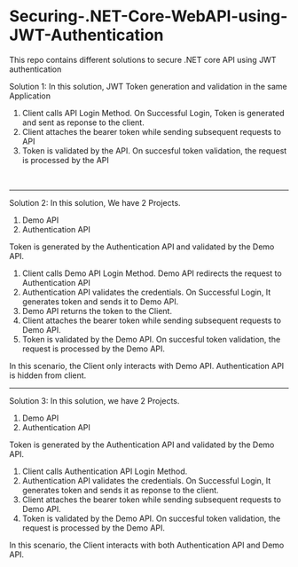 # Securing-.NET-Core-WebAPI-using-JWT-Authentication
This repo contains different solutions to secure .NET core API using JWT authentication

Solution 1:
In this solution, JWT Token generation and validation in the same Application
  1. Client calls API Login Method. On Successful Login, Token is generated and sent as reponse to the client.
  2. Client attaches the bearer token while sending subsequent requests to API
  3. Token is validated by the API. On succesful token validation, the request is processed by the API

<br/>
<hr/>


Solution 2:
In this solution, We have 2 Projects. 
   1. Demo API 
   2. Authentication API 
   
Token is generated by the Authentication API and validated by the Demo API.
  1. Client calls Demo API Login Method. Demo API redirects the request to Authentication API
  2. Authentication API validates the credentials. On Successful Login, It generates token and sends it to Demo API.
  3. Demo API returns the token to the Client. 
  4. Client attaches the bearer token while sending subsequent requests to Demo API.
  5. Token is validated by the Demo API. On succesful token validation, the request is processed by the Demo API.

In this scenario, the Client only interacts with Demo API. Authentication API is hidden from client.
<br/>
<hr/>



Solution 3:
In this solution, we have 2 Projects.
   1. Demo API 
   2. Authentication API   

Token is generated by the Authentication API and validated by the Demo API.

  1. Client calls Authentication API Login Method. 
  2. Authentication API validates the credentials. On Successful Login, It generates token and sends it as reponse to the client.
  3. Client attaches the bearer token while sending subsequent requests to Demo API.
  4. Token is validated by the Demo API. On succesful token validation, the request is processed by the Demo API.

In this scenario, the Client interacts with both Authentication API and Demo API. 
   
 
